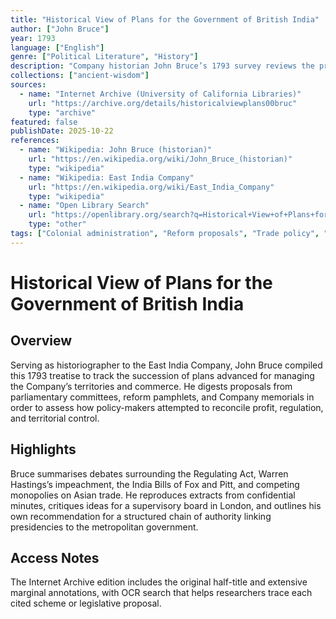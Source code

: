 ```yaml
---
title: "Historical View of Plans for the Government of British India"
author: ["John Bruce"]
year: 1793
language: ["English"]
genre: ["Political Literature", "History"]
description: "Company historian John Bruce’s 1793 survey reviews the principal schemes proposed to regulate British India’s administration and trade, weighing ideas from parliamentary inquiries, Company directors, and colonial reformers."
collections: ["ancient-wisdom"]
sources:
  - name: "Internet Archive (University of California Libraries)"
    url: "https://archive.org/details/historicalviewplans00bruc"
    type: "archive"
featured: false
publishDate: 2025-10-22
references:
  - name: "Wikipedia: John Bruce (historian)"
    url: "https://en.wikipedia.org/wiki/John_Bruce_(historian)"
    type: "wikipedia"
  - name: "Wikipedia: East India Company"
    url: "https://en.wikipedia.org/wiki/East_India_Company"
    type: "wikipedia"
  - name: "Open Library Search"
    url: "https://openlibrary.org/search?q=Historical+View+of+Plans+for+the+Government+of+British+India"
    type: "other"
tags: ["Colonial administration", "Reform proposals", "Trade policy", "18th century", "Company governance"]
---
```


# Historical View of Plans for the Government of British India

## Overview
Serving as historiographer to the East India Company, John Bruce compiled this 1793 treatise to track the succession of plans advanced for managing the Company’s territories and commerce. He digests proposals from parliamentary committees, reform pamphlets, and Company memorials in order to assess how policy-makers attempted to reconcile profit, regulation, and territorial control.

## Highlights
Bruce summarises debates surrounding the Regulating Act, Warren Hastings’s impeachment, the India Bills of Fox and Pitt, and competing monopolies on Asian trade. He reproduces extracts from confidential minutes, critiques ideas for a supervisory board in London, and outlines his own recommendation for a structured chain of authority linking presidencies to the metropolitan government.

## Access Notes
The Internet Archive edition includes the original half-title and extensive marginal annotations, with OCR search that helps researchers trace each cited scheme or legislative proposal.
